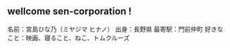 wellcome sen-corporation !
-------------------------
名前：宮島ひな乃（ミヤジマ ヒナノ）
出身：長野県
最寄駅：門前仲町
好きなこと：映画、寝ること、ねこ、トムクルーズ
